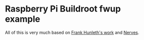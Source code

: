 # Raspberry Pi Buildroot fwup example

All of this is very much based on [Frank Hunleth's work](https://github.com/fhunleth/bbb-buildroot-fwup) and [Nerves](http://nerves-project.org).

